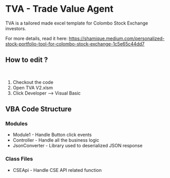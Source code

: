 <h1>TVA - Trade Value Agent</h1>

TVA is a tailored made excel template for Colombo Stock Exchange investors. 

For more details, read it here: https://shamique.medium.com/personalized-stock-portfolio-tool-for-colombo-stock-exchange-1c5e65c44dd7

<h2>How to edit ?</h2> <br/>

<ol>
<li> Checkout the code</li>
<li> Open TVA V2.xlsm </li>
<li> Click Developer --> Visual Basic </li>
</ol>

<h2>VBA Code Structure</h2>

<h3>Modules</h3>
<ul>
  <li>Module1 - Handle Button click events</li>
  <li>Controller - Handle all the business logic</li>
  <li> JsonConverter - Library used to deserialized JSON response  </li>
</ul>

<h3>Class Files</h3>
<ul>
  <li>CSEApi - Handle CSE API related function</li>
</ul>
